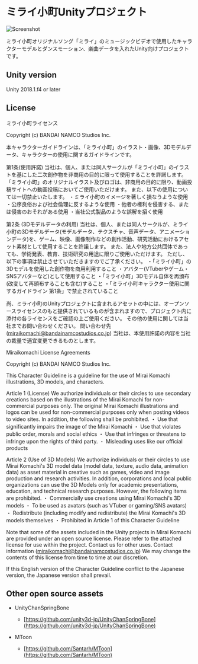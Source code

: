 # ミライ小町Unityプロジェクト

![Screenshot](https://github.com/Miraikomachi/MiraikomachiUnity/blob/master/ScreenShots/ss001.png "Screenshot")

ミライ小町オリジナルソング「ミライ」のミュージックビデオで使用したキャラクターモデルとダンスモーション、楽曲データを入れたUnity向けプロジェクトです。

## Unity version

Unity 2018.1.f4 or later

## License

ミライ小町ライセンス　

Copyright (c) BANDAI NAMCO Studios Inc.

本キャラクターガイドラインは、「ミライ小町」のイラスト・画像、3Dモデルデータ、キャラクターの使用に関するガイドラインです。

第1条(使用許諾)
当社は、個人、または同人サークルが「ミライ小町」のイラストを基にした二次創作物を非商用の目的に限って使用することを許諾します。
「ミライ小町」のオリジナルイラスト及びロゴは、非商用の目的に限り、動画投稿サイトへの動画投稿においてご使用いただけます。
また、以下の使用については一切禁止いたします。
・ミライ小町のイメージを著しく損なうような使用
・公序良俗および社会倫理に反するような使用
・他者の権利を侵害する、または侵害のおそれがある使用
・当社公式製品のような誤解を招く使用

第2条 (3Dモデルデータの利用)
当社は、個人、または同人サークルが、ミライ小町の3Dモデルデータ(モデルデータ、テクスチャ、音声データ、アニメーションデータ)を、ゲーム、映像、画像制作などの創作活動、研究活動におけるアセット素材として使用することを許諾します。
また、法人や地方公共団体であっても、学術発表、教育、技術研究の用途に限りご使用いただけます。
ただし、以下の事項は禁止させていただきますのでご了承ください。
・「ミライ小町」の3Dモデルを使用した創作物を商用利用すること
・アバター(VTuberやゲーム・SNSアバターなど)として使用すること
・「ミライ小町」3Dモデル自体を再頒布(改変して再頒布することも含む)すること
・「ミライ小町キャラクター使用に関するガイドライン 第1条」で禁止されていること

尚、ミライ小町のUnityプロジェクトに含まれるアセットの中には、オープンソースライセンスのもと提供されているものが含まれますので、プロジェクト内に添付の各ライセンスをご確認の上ご使用ください。
その他の使用に関しては当社までお問い合わせください。
問い合わせ先(miraikomachi@bandainamcostudios.co.jp)
当社は、本使用許諾の内容を当社の裁量で適宜変更できるものとします。

Miraikomachi License Agreements

Copyright (c) BANDAI NAMCO Studios Inc.

This Character Guideline is a guideline for the use of Mirai Komachi illustrations, 3D models, and characters.

Article 1 (License)
We authorize individuals or their circles to use secondary creations based on the illustrations of the Mirai Komachi for non-commercial purposes only.
The original Mirai Komachi illustrations and logos can be used for non-commercial purposes only when posting videos to video sites.
In addition, the following shall be prohibited.
・ Use that significantly impairs the image of the Mirai Komachi
・ Use that violates public order, morals and social ethics
・ Use that infringes or threatens to infringe upon the rights of third party.
・ Misleading uses like our official products

Article 2 (Use of 3D Models)
We authorize individuals or their circles to use Mirai Komachi's 3D model data (model data, texture, audio data, animation data) as asset material in creative such as games, video and image production and research activities.
In addition, corporations and local public organizations can use the 3D Models only for academic presentations, education, and technical research purposes.
However, the following items are prohibited.
・ Commercially use creations using Mirai Komachi's 3D models
・ To be used as avatars (such as VTuber or gaming/SNS avatars)
・ Redistribute (including modify and redistribute) the Mirai Komachi's 3D models themselves
・ Prohibited in Article 1 of this Character Guideline

Note that some of the assets included in the Unity projects in Mirai Komachi are provided under an open source license. Please refer to the attached license for use within the project.
Contact us for other uses.
Contact information (miraikomachi@bandainamcostudios.co.jp)
We may change the contents of this license from time to time at our discretion.

If this English version of the Character Guideline conflict to the Japanese version, the Japanese version shall prevail.

## Other open source assets

* UnityChanSpringBone
  * [https://github.com/unity3d-jp/UnityChanSpringBone](https://github.com/unity3d-jp/UnityChanSpringBone)

* MToon
  * [https://github.com/Santarh/MToon](https://github.com/Santarh/MToon)
